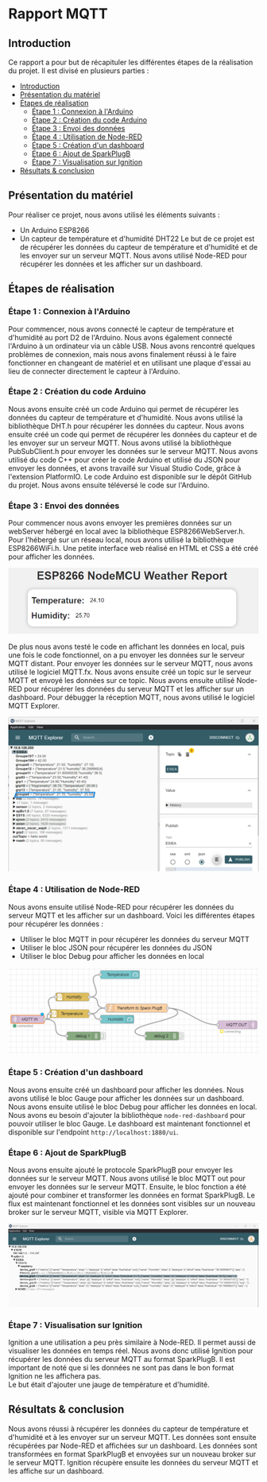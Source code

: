 # Rapport MQTT

## Introduction

Ce rapport a pour but de récapituler les différentes étapes de la réalisation du projet. Il est divisé en plusieurs parties :

- [Introduction](#introduction)
- [Présentation du matériel](#présentation-du-matériel)
- [Étapes de réalisation](#étapes-de-réalisation)
    - [Étape 1 : Connexion à l'Arduino](#étape-1-connexion-à-larduino)
    - [Étape 2 : Création du code Arduino](#étape-2-création-du-code-arduino)
    - [Étape 3 : Envoi des données](#étape-3-envoi-des-données)
    - [Étape 4 : Utilisation de Node-RED](#étape-4-utilisation-de-node-red)
    - [Étape 5 : Création d'un dashboard](#étape-5-création-dun-dashboard)
    - [Étape 6 : Ajout de SparkPlugB](#étape-6-ajout-de-sparkplugb)
    - [Étape 7 : Visualisation sur Ignition](#étape-7-visualisation-sur-ignition)
- [Résultats & conclusion](#résultats-conclusion)

## Présentation du matériel

Pour réaliser ce projet, nous avons utilisé les éléments suivants :
- Un Arduino ESP8266
- Un capteur de température et d'humidité DHT22
Le but de ce projet est de récupérer les données du capteur de température et d'humidité et de les envoyer sur un serveur MQTT. Nous avons utilisé Node-RED pour récupérer les données et les afficher sur un dashboard.

## Étapes de réalisation

### Étape 1 : Connexion à l'Arduino

Pour commencer, nous avons connecté le capteur de température et d'humidité au port D2 de l'Arduino. Nous avons également connecté l'Arduino à un ordinateur via un câble USB. Nous avons rencontré quelques problèmes de connexion, mais nous avons finalement réussi à le faire fonctionner en changeant de matériel et en utilisant une plaque d'essai au lieu de connecter directement le capteur à l'Arduino.

### Étape 2 : Création du code Arduino

Nous avons ensuite créé un code Arduino qui permet de récupérer les données du capteur de température et d'humidité. Nous avons utilisé la bibliothèque DHT.h pour récupérer les données du capteur. Nous avons ensuite créé un code qui permet de récupérer les données du capteur et de les envoyer sur un serveur MQTT. Nous avons utilisé la bibliothèque PubSubClient.h pour envoyer les données sur le serveur MQTT.
Nous avons utilisé du code C++ pour créer le code Arduino et utilisé du JSON pour envoyer les données, et avons travaillé sur Visual Studio Code, grâce à l'extension PlatformIO.
Le code Arduino est disponible sur le dépôt GitHub du projet. Nous avons ensuite téléversé le code sur l'Arduino.

### Étape 3 : Envoi des données

Pour commencer nous avons envoyer les premières données sur un webServer hébergé en local avec la bibliothèque ESP8266WebServer.h. Pour l'hébergé sur un réseau local, nous avons utilisé la bibliothèque ESP8266WiFi.h.
Une petite interface web réalisé en HTML et CSS a été créé pour afficher les données.

![Web Server Interface](images/web_server_interface.png)

De plus nous avons testé le code en affichant les données en local, puis une fois le code fonctionnel, on a pu envoyer les données sur le serveur MQTT distant.
Pour envoyer les données sur le serveur MQTT, nous avons utilisé le logiciel MQTT.fx. Nous avons ensuite créé un topic sur le serveur MQTT et envoyé les données sur ce topic. Nous avons ensuite utilisé Node-RED pour récupérer les données du serveur MQTT et les afficher sur un dashboard.
Pour débugger la réception MQTT, nous avons utilisé le logiciel MQTT Explorer.

![MQTT Explorer](images/MQTT_Explorer_1.png)

### Étape 4 : Utilisation de Node-RED

Nous avons ensuite utilisé Node-RED pour récupérer les données du serveur MQTT et les afficher sur un dashboard. Voici les différentes étapes pour récupérer les données :
- Utiliser le bloc MQTT in pour récupérer les données du serveur MQTT
- Utiliser le bloc JSON pour récupérer les données du JSON
- Utiliser le bloc Debug pour afficher les données en local

![Flux Node-RED](images/Flux.png)

### Étape 5 : Création d'un dashboard

Nous avons ensuite créé un dashboard pour afficher les données. Nous avons utilisé le bloc Gauge pour afficher les données sur un dashboard. Nous avons ensuite utilisé le bloc Debug pour afficher les données en local.
Nous avons eu besoin d'ajouter la bibliothèque `node-red-dashboard` pour pouvoir utiliser le bloc Gauge. Le dashboard est maintenant fonctionnel et disponible sur l'endpoint `http://localhost:1880/ui`.

### Étape 6 : Ajout de SparkPlugB

Nous avons ensuite ajouté le protocole SparkPlugB pour envoyer les données sur le serveur MQTT. Nous avons utilisé le bloc MQTT out pour envoyer les données sur le serveur MQTT. Ensuite, le bloc fonction a été ajouté pour combiner et transformer les données en format SparkPlugB.
Le flux est maintenant fonctionnel et les données sont visibles sur un nouveau broker sur le serveur MQTT, visible via MQTT Explorer.

![MQTT Explorer](images/MQTT_Explorer_2.png)

### Étape 7 : Visualisation sur Ignition

Ignition a une utilisation a peu près similaire à Node-RED. Il permet aussi de visualiser les données en temps réel. Nous avons donc utilisé Ignition pour récupérer les données du serveur MQTT au format SparkPlugB. Il est important de noté que si les données ne sont pas dans le bon format Ignition ne les affichera pas.  
Le but était d'ajouter une jauge de température et d'humidité.

## Résultats & conclusion

Nous avons réussi à récupérer les données du capteur de température et d'humidité et à les envoyer sur un serveur MQTT. Les données sont ensuite récupérées par Node-RED et affichées sur un dashboard. Les données sont transformées en format SparkPlugB et envoyées sur un nouveau broker sur le serveur MQTT. Ignition récupère ensuite les données du serveur MQTT et les affiche sur un dashboard.
